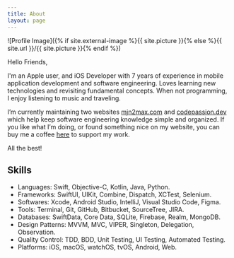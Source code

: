 ```yaml
---
title: About
layout: page
---
```


![Profile Image]({% if site.external-image %}{{ site.picture }}{% else %}{{ site.url }}/{{ site.picture }}{% endif %})

<p>Hello Friends,</p>

<p>I'm an Apple user, and iOS Developer with 7 years of experience in mobile application development and software engineering. Loves learning new technologies and revisiting fundamental concepts. When not programming, I enjoy listening to music and traveling.</p>

<p>I’m currently maintaining two websites <a href="https://mjn2max.com/">mjn2max.com</a> and <a href="https://codepassion.dev/">codepassion.dev</a> which help keep software engineering knowledge simple and organized. If you like what I’m doing, or found something nice on my website, you can buy me a coffee <a href="https://buymeacoffee.com/mjn2max/">here</a> to support my work.</p>

<p>All the best!</p>

<h2>Skills</h2>

<ul class="skill-list">
	<li>Languages: Swift, Objective-C, Kotlin, Java, Python.</li>
	<li>Frameworks: SwiftUI, UIKit, Combine, Dispatch, XCTest, Selenium.</li>
	<li>Softwares: Xcode, Android Studio, IntelliJ, Visual Studio Code, Figma.</li>
	<li>Tools: Terminal, Git, GitHub, Bitbucket, SourceTree, JIRA.</li>
	<li>Databases: SwiftData, Core Data, SQLite, Firebase, Realm, MongoDB.</li>
	<li>Design Patterns: MVVM, MVC, VIPER, Singleton, Delegation, Observation.</li>
	<li>Quality Control: TDD, BDD, Unit Testing, UI Testing, Automated Testing.</li>
	<li>Platforms: iOS, macOS, watchOS, tvOS, Android, Web.</li>
</ul>
